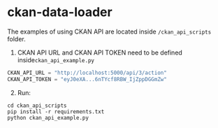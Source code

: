 # ckan-data-loader

The examples of using CKAN API are located inside `/ckan_api_scripts` folder.

1. CKAN API URL and CKAN API TOKEN need to be defined inside`ckan_api_example.py`
```python
CKAN_API_URL = "http://localhost:5000/api/3/action"
CKAN_API_TOKEN = "eyJ0eXA...6nTYcf8RBW_IjZppDGGmZw"
```
2. Run:
```
cd ckan_api_scripts
pip install -r requirements.txt
python ckan_api_example.py
```
